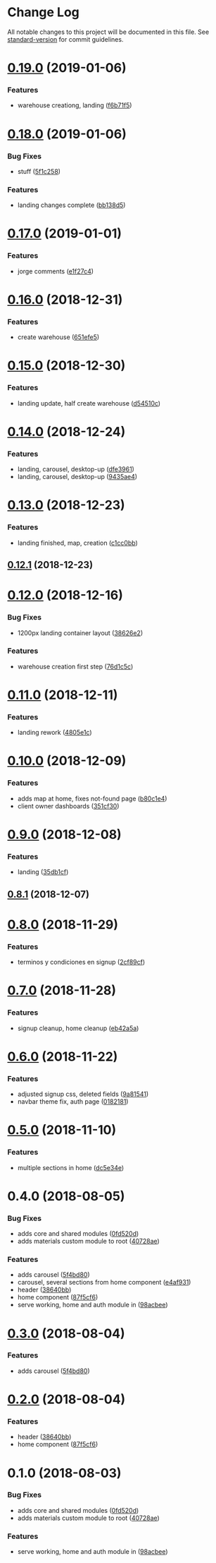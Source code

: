 # Change Log

All notable changes to this project will be documented in this file. See [standard-version](https://github.com/conventional-changelog/standard-version) for commit guidelines.

<a name="0.19.0"></a>
# [0.19.0](https://gitlab.com/tott0/caxtor/compare/v0.18.0...v0.19.0) (2019-01-06)


### Features

* warehouse creationg, landing ([f6b71f5](https://gitlab.com/tott0/caxtor/commit/f6b71f5))



<a name="0.18.0"></a>
# [0.18.0](https://gitlab.com/tott0/caxtor/compare/v0.17.0...v0.18.0) (2019-01-06)


### Bug Fixes

* stuff ([5f1c258](https://gitlab.com/tott0/caxtor/commit/5f1c258))


### Features

* landing changes complete ([bb138d5](https://gitlab.com/tott0/caxtor/commit/bb138d5))



<a name="0.17.0"></a>
# [0.17.0](https://gitlab.com/tott0/caxtor/compare/v0.16.0...v0.17.0) (2019-01-01)


### Features

* jorge comments ([e1f27c4](https://gitlab.com/tott0/caxtor/commit/e1f27c4))



<a name="0.16.0"></a>
# [0.16.0](https://gitlab.com/tott0/caxtor/compare/v0.15.0...v0.16.0) (2018-12-31)


### Features

* create warehouse ([651efe5](https://gitlab.com/tott0/caxtor/commit/651efe5))



<a name="0.15.0"></a>
# [0.15.0](https://gitlab.com/tott0/caxtor/compare/v0.14.0...v0.15.0) (2018-12-30)


### Features

* landing update, half create warehouse ([d54510c](https://gitlab.com/tott0/caxtor/commit/d54510c))



<a name="0.14.0"></a>
# [0.14.0](https://gitlab.com/tott0/caxtor/compare/v0.13.0...v0.14.0) (2018-12-24)


### Features

* landing, carousel, desktop-up ([dfe3961](https://gitlab.com/tott0/caxtor/commit/dfe3961))
* landing, carousel, desktop-up ([9435ae4](https://gitlab.com/tott0/caxtor/commit/9435ae4))



<a name="0.13.0"></a>
# [0.13.0](https://gitlab.com/tott0/caxtor/compare/v0.12.1...v0.13.0) (2018-12-23)


### Features

* landing finished, map, creation ([c1cc0bb](https://gitlab.com/tott0/caxtor/commit/c1cc0bb))



<a name="0.12.1"></a>
## [0.12.1](https://gitlab.com/tott0/caxtor/compare/v0.12.0...v0.12.1) (2018-12-23)



<a name="0.12.0"></a>
# [0.12.0](https://gitlab.com/tott0/caxtor/compare/v0.11.0...v0.12.0) (2018-12-16)


### Bug Fixes

* 1200px landing container layout ([38626e2](https://gitlab.com/tott0/caxtor/commit/38626e2))


### Features

* warehouse creation first step ([76d1c5c](https://gitlab.com/tott0/caxtor/commit/76d1c5c))



<a name="0.11.0"></a>
# [0.11.0](https://gitlab.com/tott0/caxtor/compare/v0.10.0...v0.11.0) (2018-12-11)


### Features

* landing rework ([4805e1c](https://gitlab.com/tott0/caxtor/commit/4805e1c))



<a name="0.10.0"></a>
# [0.10.0](https://gitlab.com/tott0/caxtor/compare/v0.9.0...v0.10.0) (2018-12-09)


### Features

* adds map at home, fixes not-found page ([b80c1e4](https://gitlab.com/tott0/caxtor/commit/b80c1e4))
* client owner dashboards ([351cf30](https://gitlab.com/tott0/caxtor/commit/351cf30))



<a name="0.9.0"></a>
# [0.9.0](https://gitlab.com/tott0/caxtor/compare/v0.8.1...v0.9.0) (2018-12-08)


### Features

* landing ([35db1cf](https://gitlab.com/tott0/caxtor/commit/35db1cf))



<a name="0.8.1"></a>
## [0.8.1](https://gitlab.com/tott0/caxtor/compare/v0.8.0...v0.8.1) (2018-12-07)



<a name="0.8.0"></a>
# [0.8.0](https://gitlab.com/tott0/caxtor/compare/v0.7.0...v0.8.0) (2018-11-29)


### Features

* terminos y condiciones en signup ([2cf89cf](https://gitlab.com/tott0/caxtor/commit/2cf89cf))



<a name="0.7.0"></a>
# [0.7.0](https://gitlab.com/tott0/caxtor/compare/v0.6.0...v0.7.0) (2018-11-28)


### Features

* signup cleanup, home cleanup ([eb42a5a](https://gitlab.com/tott0/caxtor/commit/eb42a5a))



<a name="0.6.0"></a>
# [0.6.0](https://gitlab.com/tott0/caxtor/compare/v0.5.0...v0.6.0) (2018-11-22)


### Features

* adjusted signup css, deleted fields ([9a81541](https://gitlab.com/tott0/caxtor/commit/9a81541))
* navbar theme fix, auth page ([0182181](https://gitlab.com/tott0/caxtor/commit/0182181))



<a name="0.5.0"></a>
# [0.5.0](https://gitlab.com/tott0/caxtor/compare/v0.4.0...v0.5.0) (2018-11-10)


### Features

* multiple sections in home ([dc5e34e](https://gitlab.com/tott0/caxtor/commit/dc5e34e))



<a name="0.4.0"></a>
# 0.4.0 (2018-08-05)


### Bug Fixes

* adds core and shared modules ([0fd520d](https://gitlab.com/tott0/caxtor/commit/0fd520d))
* adds materials custom module to root ([40728ae](https://gitlab.com/tott0/caxtor/commit/40728ae))


### Features

* adds carousel ([5f4bd80](https://gitlab.com/tott0/caxtor/commit/5f4bd80))
* carousel, several sections from home component ([e4af931](https://gitlab.com/tott0/caxtor/commit/e4af931))
* header ([38640bb](https://gitlab.com/tott0/caxtor/commit/38640bb))
* home component ([87f5cf6](https://gitlab.com/tott0/caxtor/commit/87f5cf6))
* serve working, home and auth  module in ([98acbee](https://gitlab.com/tott0/caxtor/commit/98acbee))



<a name="0.3.0"></a>
# [0.3.0](https://gitlab.com/Tott0/Caxtor/compare/v0.2.0...v0.3.0) (2018-08-04)


### Features

* adds carousel ([5f4bd80](https://gitlab.com/Tott0/Caxtor/commit/5f4bd80))



<a name="0.2.0"></a>
# [0.2.0](https://gitlab.com/Tott0/Caxtor/compare/v0.1.0...v0.2.0) (2018-08-04)


### Features

* header ([38640bb](https://gitlab.com/Tott0/Caxtor/commit/38640bb))
* home component ([87f5cf6](https://gitlab.com/Tott0/Caxtor/commit/87f5cf6))



<a name="0.1.0"></a>
# 0.1.0 (2018-08-03)


### Bug Fixes

* adds core and shared modules ([0fd520d](https://gitlab.com/Tott0/Caxtor/commit/0fd520d))
* adds materials custom module to root ([40728ae](https://gitlab.com/Tott0/Caxtor/commit/40728ae))


### Features

* serve working, home and auth  module in ([98acbee](https://gitlab.com/Tott0/Caxtor/commit/98acbee))
